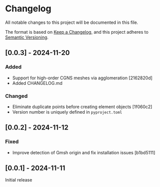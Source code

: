 # Changelog

All notable changes to this project will be documented in this file.

The format is based on [Keep a Changelog](https://keepachangelog.com/en/1.0.0/), and this project adheres to [Semantic Versioning](https://semver.org/spec/v2.0.0.html).

## [0.0.3] - 2024-11-20

### Added
- Support for high-order CGNS meshes via agglomeration [2162820d]
- Added CHANGELOG.md

### Changed
- Eliminate duplicate points before creating element objects [1f060c2]
- Version number is uniquely defined in `pyproject.toml`

## [0.0.2] - 2024-11-12

### Fixed
- Improve detection of Gmsh origin and fix installation issues [b1bd5111]

## [0.0.1] - 2024-11-11
Initial release
